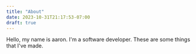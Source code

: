 ```yaml
---
title: "About"
date: 2023-10-31T21:17:53-07:00
draft: true
---
```


Hello, my name is aaron.
I'm a software developer.
These are some things that I've made.